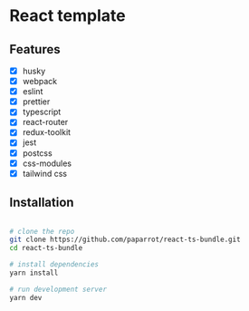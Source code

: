 # React template

## Features

- [x] husky
- [x] webpack
- [x] eslint
- [x] prettier
- [x] typescript
- [x] react-router
- [x] redux-toolkit
- [x] jest
- [x] postcss
- [x] css-modules
- [x] tailwind css

## Installation

```bash

# clone the repo
git clone https://github.com/paparrot/react-ts-bundle.git
cd react-ts-bundle

# install dependencies
yarn install

# run development server
yarn dev

```
